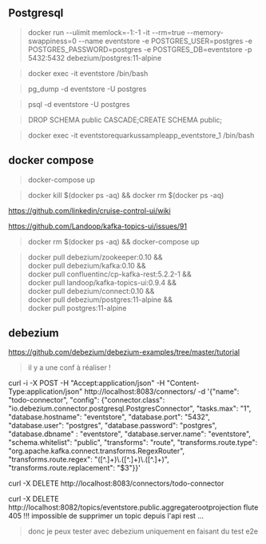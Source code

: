 ## Postgresql

> docker run --ulimit memlock=-1:-1 -it --rm=true --memory-swappiness=0 --name eventstore -e POSTGRES_USER=postgres -e POSTGRES_PASSWORD=postgres -e POSTGRES_DB=eventstore -p 5432:5432 debezium/postgres:11-alpine

> docker exec -it eventstore /bin/bash

> pg_dump -d eventstore -U postgres

> psql -d eventstore -U postgres

> DROP SCHEMA public CASCADE;CREATE SCHEMA public;

> docker exec -it eventstorequarkussampleapp_eventstore_1 /bin/bash

## docker compose

> docker-compose up

> docker kill $(docker ps -aq) && docker rm $(docker ps -aq)

https://github.com/linkedin/cruise-control-ui/wiki

https://github.com/Landoop/kafka-topics-ui/issues/91

> docker rm $(docker ps -aq) && docker-compose up

> docker pull debezium/zookeeper:0.10 && \
  docker pull debezium/kafka:0.10 && \
  docker pull confluentinc/cp-kafka-rest:5.2.2-1 && \
  docker pull landoop/kafka-topics-ui:0.9.4 && \
  docker pull debezium/connect:0.10 && \
  docker pull debezium/postgres:11-alpine && \
  docker pull postgres:11-alpine


## debezium

https://github.com/debezium/debezium-examples/tree/master/tutorial

> il y a une conf à réaliser !

curl -i -X POST -H "Accept:application/json" -H  "Content-Type:application/json" http://localhost:8083/connectors/ -d '{"name": "todo-connector", "config": {"connector.class": "io.debezium.connector.postgresql.PostgresConnector", "tasks.max": "1", "database.hostname": "eventstore", "database.port": "5432", "database.user": "postgres", "database.password": "postgres", "database.dbname" : "eventstore", "database.server.name": "eventstore", "schema.whitelist": "public", "transforms": "route", "transforms.route.type": "org.apache.kafka.connect.transforms.RegexRouter", "transforms.route.regex": "([^.]+)\\.([^.]+)\\.([^.]+)", "transforms.route.replacement": "$3"}}'

curl -X DELETE http://localhost:8083/connectors/todo-connector

curl -X DELETE http://localhost:8082/topics/eventstore.public.aggregaterootprojection
flute 405 !!! impossible de supprimer un topic depuis l'api rest ...

> donc je peux tester avec debezium uniquement en faisant du test e2e
